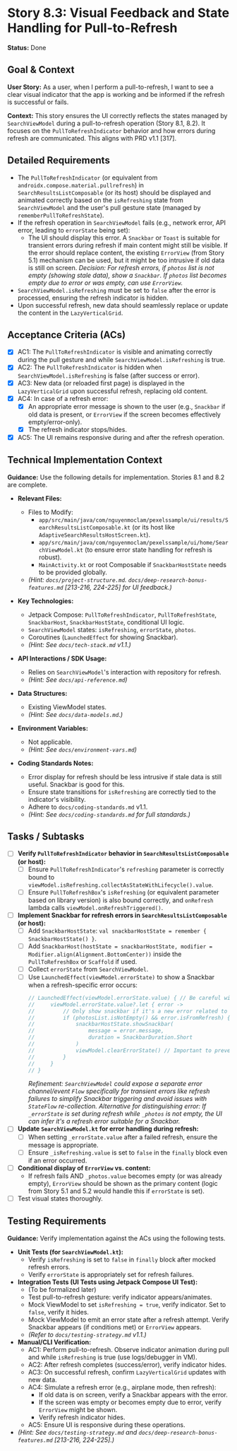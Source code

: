 # Story 8.3: Visual Feedback and State Handling for Pull-to-Refresh

**Status:** Done

## Goal & Context

**User Story:** As a user, when I perform a pull-to-refresh, I want to see a clear visual indicator that the app is working and be informed if the refresh is successful or fails.

**Context:** This story ensures the UI correctly reflects the states managed by `SearchViewModel` during a pull-to-refresh operation (Story 8.1, 8.2). It focuses on the `PullToRefreshIndicator` behavior and how errors during refresh are communicated. This aligns with PRD v1.1 [317].

## Detailed Requirements

* The `PullToRefreshIndicator` (or equivalent from `androidx.compose.material.pullrefresh`) in `SearchResultsListComposable` (or its host) should be displayed and animated correctly based on the `isRefreshing` state from `SearchViewModel` and the user's pull gesture state (managed by `rememberPullToRefreshState`).
* If the refresh operation in `SearchViewModel` fails (e.g., network error, API error, leading to `errorState` being set):
    * The UI should display this error. A `Snackbar` or `Toast` is suitable for transient errors during refresh if main content might still be visible. If the error should replace content, the existing `ErrorView` (from Story 5.1) mechanism can be used, but it might be too intrusive if old data is still on screen. *Decision: For refresh errors, if `photos` list is not empty (showing stale data), show a `Snackbar`. If `photos` list becomes empty due to error or was empty, can use `ErrorView`.*
* `SearchViewModel.isRefreshing` must be set to `false` after the error is processed, ensuring the refresh indicator is hidden.
* Upon successful refresh, new data should seamlessly replace or update the content in the `LazyVerticalGrid`.

## Acceptance Criteria (ACs)

* [x] AC1: The `PullToRefreshIndicator` is visible and animating correctly during the pull gesture and while `SearchViewModel.isRefreshing` is true.
* [x] AC2: The `PullToRefreshIndicator` is hidden when `SearchViewModel.isRefreshing` is false (after success or error).
* [x] AC3: New data (or reloaded first page) is displayed in the `LazyVerticalGrid` upon successful refresh, replacing old content.
* [x] AC4: In case of a refresh error:
    * [x] An appropriate error message is shown to the user (e.g., `Snackbar` if old data is present, or `ErrorView` if the screen becomes effectively empty/error-only).
    * [x] The refresh indicator stops/hides.
* [x] AC5: The UI remains responsive during and after the refresh operation.

## Technical Implementation Context

**Guidance:** Use the following details for implementation. Stories 8.1 and 8.2 are complete.

* **Relevant Files:**
    * Files to Modify:
        * `app/src/main/java/com/nguyenmoclam/pexelssample/ui/results/SearchResultsListComposable.kt` (or its host like `AdaptiveSearchResultsHostScreen.kt`).
        * `app/src/main/java/com/nguyenmoclam/pexelssample/ui/home/SearchViewModel.kt` (to ensure error state handling for refresh is robust).
        * `MainActivity.kt` or root Composable if `SnackbarHostState` needs to be provided globally.
    * _(Hint: `docs/project-structure.md`. `docs/deep-research-bonus-features.md` [213-216, 224-225] for UI feedback.)_

* **Key Technologies:**
    * Jetpack Compose: `PullToRefreshIndicator`, `PullToRefreshState`, `SnackbarHost`, `SnackbarHostState`, conditional UI logic.
    * `SearchViewModel` states: `isRefreshing`, `errorState`, `photos`.
    * Coroutines (`LaunchedEffect` for showing Snackbar).
    * _(Hint: See `docs/tech-stack.md` v1.1.)_

* **API Interactions / SDK Usage:**
    * Relies on `SearchViewModel`'s interaction with repository for refresh.
    * _(Hint: See `docs/api-reference.md`)_

* **Data Structures:**
    * Existing ViewModel states.
    * _(Hint: See `docs/data-models.md`.)_

* **Environment Variables:**
    * Not applicable.
    * _(Hint: See `docs/environment-vars.md`)_

* **Coding Standards Notes:**
    * Error display for refresh should be less intrusive if stale data is still useful. Snackbar is good for this.
    * Ensure state transitions for `isRefreshing` are correctly tied to the indicator's visibility.
    * Adhere to `docs/coding-standards.md` v1.1.
    * _(Hint: See `docs/coding-standards.md` for full standards.)_

## Tasks / Subtasks

* [ ] **Verify `PullToRefreshIndicator` behavior in `SearchResultsListComposable` (or host):**
    * [ ] Ensure `PullToRefreshIndicator`'s `refreshing` parameter is correctly bound to `viewModel.isRefreshing.collectAsStateWithLifecycle().value`.
    * [ ] Ensure `PullToRefreshBox`'s `isRefreshing` (or equivalent parameter based on library version) is also bound correctly, and `onRefresh` lambda calls `viewModel.onRefreshTriggered()`.
* [ ] **Implement Snackbar for refresh errors in `SearchResultsListComposable` (or host):**
    * [ ] Add `SnackbarHostState`: `val snackbarHostState = remember { SnackbarHostState() }`.
    * [ ] Add `SnackbarHost(hostState = snackbarHostState, modifier = Modifier.align(Alignment.BottomCenter))` inside the `PullToRefreshBox` or `Scaffold` if used.
    * [ ] Collect `errorState` from `SearchViewModel`.
    * [ ] Use `LaunchedEffect(viewModel.errorState)` to show a Snackbar when a refresh-specific error occurs:
      ```kotlin
      // LaunchedEffect(viewModel.errorState.value) { // Be careful with re-triggering
      //     viewModel.errorState.value?.let { error ->
      //         // Only show snackbar if it's a new error related to refresh and photos are present
      //         if (photosList.isNotEmpty() && error.isFromRefresh) { // Need a way to distinguish error source
      //             snackbarHostState.showSnackbar(
      //                 message = error.message,
      //                 duration = SnackbarDuration.Short
      //             )
      //             viewModel.clearErrorState() // Important to prevent re-showing
      //         }
      //     }
      // }
      ```
      *Refinement: `SearchViewModel` could expose a separate error channel/event `Flow` specifically for transient errors like refresh failures to simplify Snackbar triggering and avoid issues with `StateFlow` re-collection.*
      *Alternative for distinguishing error: If `_errorState` is set during refresh while `_photos` is not empty, the UI can infer it's a refresh error suitable for a Snackbar.*
* [ ] **Update `SearchViewModel.kt` for error handling during refresh:**
    * [ ] When setting `_errorState.value` after a failed refresh, ensure the message is appropriate.
    * [ ] Ensure `_isRefreshing.value` is set to `false` in the `finally` block even if an error occurred.
* [ ] **Conditional display of `ErrorView` vs. content:**
    * If refresh fails AND `_photos.value` becomes empty (or was already empty), `ErrorView` should be shown as the primary content (logic from Story 5.1 and 5.2 would handle this if `errorState` is set).
* [ ] Test visual states thoroughly.

## Testing Requirements

**Guidance:** Verify implementation against the ACs using the following tests.

* **Unit Tests (for `SearchViewModel.kt`):**
    * Verify `isRefreshing` is set to `false` in `finally` block after mocked refresh errors.
    * Verify `errorState` is appropriately set for refresh failures.
* **Integration Tests (UI Tests using Jetpack Compose UI Test):**
    * (To be formalized later)
    * Test pull-to-refresh gesture: verify indicator appears/animates.
    * Mock ViewModel to set `isRefreshing = true`, verify indicator. Set to `false`, verify it hides.
    * Mock ViewModel to emit an error state after a refresh attempt. Verify Snackbar appears (if conditions met) or `ErrorView` appears.
    * _(Refer to `docs/testing-strategy.md` v1.1.)_
* **Manual/CLI Verification:**
    * AC1: Perform pull-to-refresh. Observe indicator animation during pull and while `isRefreshing` is true (use logs/debugger in VM).
    * AC2: After refresh completes (success/error), verify indicator hides.
    * AC3: On successful refresh, confirm `LazyVerticalGrid` updates with new data.
    * AC4: Simulate a refresh error (e.g., airplane mode, then refresh):
        * If old data is on screen, verify a Snackbar appears with the error.
        * If the screen was empty or becomes empty due to error, verify `ErrorView` might be shown.
        * Verify refresh indicator hides.
    * AC5: Ensure UI is responsive during these operations.
* _(Hint: See `docs/testing-strategy.md` and `docs/deep-research-bonus-features.md` [213-216, 224-225].)_